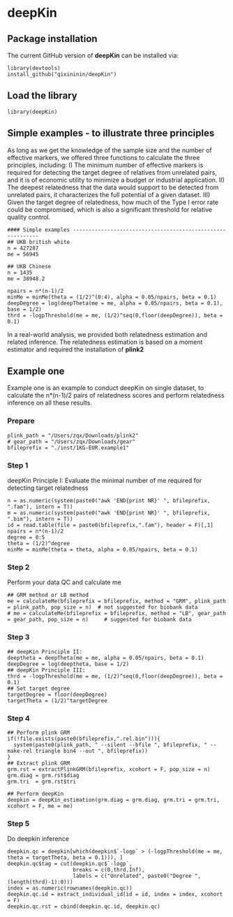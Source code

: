 # deepKin

## Package installation
The current GitHub version of **deepKin** can be installed via:
```
library(devtools)
install_github("qixininin/deepKin")
```

## Load the library
```
library(deepKin)
```


## Simple examples - to illustrate three principles
As long as we get the knowledge of the sample size and the number of effective markers, we offered three functions to calculate the three principles, including:
I) The minimum number of effective markers is required for detecting the target degree of relatives from unrelated pairs, and it is of economic utility to minimize a budget or industrial application.
II) The deepest relatedness that the data would support to be detected from unrelated pairs, it characterizes the full potential of a given dataset.
III) Given the target degree of relatedness, how much of the Type I error rate could be compromised, which is also a significant threshold for relative quality control.

```
#### Simple examples -----------------------------------------------------------
## UKB british white
n = 427287
me = 56945

## UKB Chinese
n = 1435
me = 38948.2

npairs = n*(n-1)/2
minMe = minMe(theta = (1/2)^(0:4), alpha = 0.05/npairs, beta = 0.1)
deepDegree = log(deepTheta(me = me, alpha = 0.05/npairs, beta = 0.1), base = 1/2)
thrd = -logpThreshold(me = me, (1/2)^seq(0,floor(deepDegree)), beta = 0.1)
```

In a real-world analysis, we provided both relatedness estimation and related inference.
The relatedness estimation is based on a moment estimator and required the installation of **plink2**
## Example one
Example one is an example to conduct deepKin on single dataset, to calculate the n*(n-1)/2 pairs of relatedness scores and perform relatedness inference on all these results.

### Prepare
```
plink_path = "/Users/zqx/Downloads/plink2"
# gear_path = "/Users/zqx/Downloads/gear"
bfileprefix = "./inst/1KG-EUR.example1"
```

### Step 1
deepKin Principle I:
Evaluate the minimal number of me required for detecting target relatedness
```
n = as.numeric(system(paste0("awk 'END{print NR}' ", bfileprefix, ".fam"), intern = T))
m = as.numeric(system(paste0("awk 'END{print NR}' ", bfileprefix, ".bim"), intern = T))
id = read.table(file = paste0(bfileprefix,".fam"), header = F)[,1]
npairs = n*(n-1)/2
degree = 0:5
theta = (1/2)^degree
minMe = minMe(theta = theta, alpha = 0.05/npairs, beta = 0.1)
```

### Step 2
Perform your data QC and calculate me
```
## GRM method or LB method
me = calculateMe(bfileprefix = bfileprefix, method = "GRM", plink_path = plink_path, pop_size = n)  # not suggested for biobank data
# me = calculateMe(bfileprefix = bfileprefix, method = "LB", gear_path = gear_path, pop_size = n)     # suggested for biobank data
```

### Step 3
```
## deepKin Principle II:
deeptheta = deepTheta(me = me, alpha = 0.05/npairs, beta = 0.1)
deepDegree = log(deeptheta, base = 1/2)
## deepKin Principle III:
thrd = -logpThreshold(me = me, (1/2)^seq(0,floor(deepDegree)), beta = 0.1)
## Set target degree
targetDegree = floor(deepDegree)
targetTheta = (1/2)^targetDegree
```

### Step 4
```
## Perform plink GRM
if(!file.exists(paste0(bfileprefix,".rel.bin"))){
  system(paste0(plink_path, " --silent --bfile ", bfileprefix, " --make-rel triangle bin4 --out ", bfileprefix))
}
## Extract plink GRM
grm.rst = extractPlinkGRM(bfileprefix, xcohort = F, pop_size = n)
grm.diag = grm.rst$diag
grm.tri  = grm.rst$tri

## Perform deepKin
deepkin = deepKin_estimation(grm.diag = grm.diag, grm.tri = grm.tri, xcohort = F, me = me)
```

### Step 5
Do deepkin inference
```
deepkin.qc = deepkin[which(deepkin$`-logp` > (-logpThreshold(me = me, theta = targetTheta, beta = 0.1))), ]
deepkin.qc$tag = cut(deepkin.qc$`-logp`,
                     breaks = c(0,thrd,Inf),
                     labels = c("Unrelated", paste0("Degree ", (length(thrd)-1):0)))
index = as.numeric(rownames(deepkin.qc))
deepkin.qc.id = extract_individual_id(id = id, index = index, xcohort = F)
deepkin.qc.rst = cbind(deepkin.qc.id, deepkin.qc)
```
